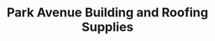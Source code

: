 ---
title: "Park Avenue Building and Roofing Supplies"
url: /brooklyn/park-avenue-building-and-roofing-supplies/
shop: Eisenwaren
---